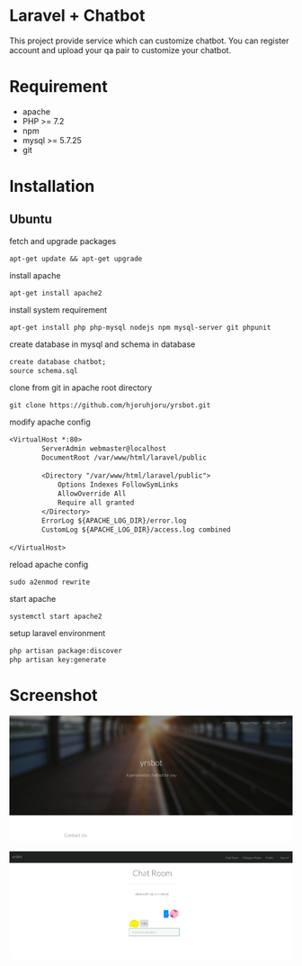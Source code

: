 # Laravel + Chatbot
This project provide service which can customize chatbot. You can register account and upload your qa pair to customize your chatbot.

# Requirement
* apache 
* PHP >= 7.2
* npm
* mysql >= 5.7.25
* git

# Installation
## Ubuntu
fetch and upgrade packages
```
apt-get update && apt-get upgrade
```
install apache
```
apt-get install apache2
```
install system requirement
```
apt-get install php php-mysql nodejs npm mysql-server git phpunit
```
create database in mysql and schema in database
```
create database chatbot;
source schema.sql
```
clone from git in apache root directory 
```
git clone https://github.com/hjoruhjoru/yrsbot.git
```

modify apache config
```
<VirtualHost *:80>
        ServerAdmin webmaster@localhost
        DocumentRoot /var/www/html/laravel/public

        <Directory "/var/www/html/laravel/public">
            Options Indexes FollowSymLinks
            AllowOverride All
            Require all granted
        </Directory>
        ErrorLog ${APACHE_LOG_DIR}/error.log
        CustomLog ${APACHE_LOG_DIR}/access.log combined

</VirtualHost>

```

reload apache config
```
sudo a2enmod rewrite 
```

start apache
```
systemctl start apache2
```
setup laravel environment
```
php artisan package:discover
php artisan key:generate
```

# Screenshot

![Screenshot](yrsbot.PNG)

![Screenshot](chat.PNG)
